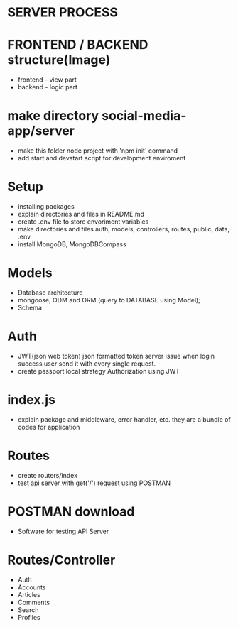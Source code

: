 # SERVER PROCESS

# FRONTEND / BACKEND structure(Image)
- frontend - view part
- backend - logic part

# make directory social-media-app/server
- make this folder node project with 'npm init' command
- add start and devstart script for development enviroment

# Setup
- installing packages
- explain directories and files in README.md
- create .env file to store envoriment variables
- make directories and files 
auth, models, controllers, routes, public, data, .env
- install MongoDB, MongoDBCompass

# Models
- Database architecture
- mongoose, ODM and ORM (query to DATABASE using Model);
- Schema

# Auth 
- JWT(json web token)
json formatted token
server issue when login success 
user send it with every single request.
- create passport local strategy 
Authorization using JWT

# index.js 
- explain package and middleware, error handler, etc.
they are a bundle of codes for application

# Routes
- create routers/index 
- test api server with get('/') request using POSTMAN

# POSTMAN download 
- Software for testing API Server

# Routes/Controller
- Auth
- Accounts 
- Articles 
- Comments 
- Search 
- Profiles
